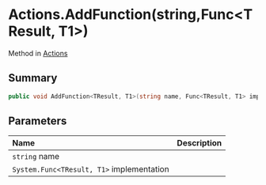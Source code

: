 # Actions.AddFunction(string,Func<TResult, T1>)

Method in [Actions](/api/csharp/yarn.unity.actions.md)

## Summary



```csharp
public void AddFunction<TResult, T1>(string name, Func<TResult, T1> implementation);
```

## Parameters

|Name|Description|
|:---|:---|
|`string` name||
|`System.Func<TResult, T1>` implementation||

